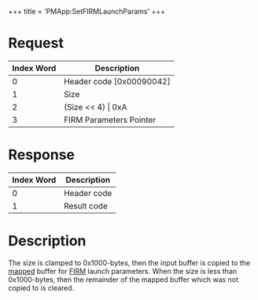 +++
title = 'PMApp:SetFIRMLaunchParams'
+++

# Request

| Index Word | Description                |
|------------|----------------------------|
| 0          | Header code \[0x00090042\] |
| 1          | Size                       |
| 2          | (Size \<\< 4) \| 0xA       |
| 3          | FIRM Parameters Pointer    |

# Response

| Index Word | Description |
|------------|-------------|
| 0          | Header code |
| 1          | Result code |

# Description

The size is clamped to 0x1000-bytes, then the input buffer is copied to
the [mapped](SVC#KernelSetState "wikilink") buffer for
[FIRM](FIRM "wikilink") launch parameters. When the size is less than
0x1000-bytes, then the remainder of the mapped buffer which was not
copied to is cleared.